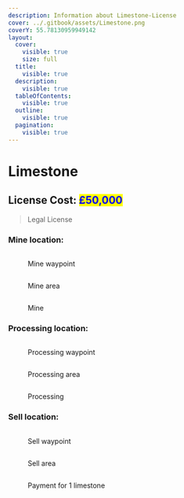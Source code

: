 ```yaml
---
description: Information about Limestone-License
cover: ../.gitbook/assets/Limestone.png
coverY: 55.78130959949142
layout:
  cover:
    visible: true
    size: full
  title:
    visible: true
  description:
    visible: true
  tableOfContents:
    visible: true
  outline:
    visible: true
  pagination:
    visible: true
---
```


# Limestone

## License Cost: <mark style="color:blue;">£50,000</mark>

> Legal License

### Mine location:

<div>

<figure><img src="../.gitbook/assets/Limestone mine CMG.png" alt=""><figcaption><p>Mine waypoint</p></figcaption></figure>

 

<figure><img src="../.gitbook/assets/Limestone mine v2 CMG.png" alt=""><figcaption><p>Mine area</p></figcaption></figure>

</div>

<figure><img src="../.gitbook/assets/Limestone ore CMG.png" alt=""><figcaption><p>Mine</p></figcaption></figure>

### Processing location:

<div>

<figure><img src="../.gitbook/assets/Limestone processing CMG.png" alt=""><figcaption><p>Processing waypoint</p></figcaption></figure>

 

<figure><img src="../.gitbook/assets/Limestone processing v2 CMG.png" alt=""><figcaption><p>Processing area</p></figcaption></figure>

</div>

<figure><img src="../.gitbook/assets/Limestone final CMg.png" alt=""><figcaption><p>Processing</p></figcaption></figure>

### Sell location:

<div>

<figure><img src="../.gitbook/assets/Limestone sell.png" alt=""><figcaption><p>Sell waypoint</p></figcaption></figure>

 

<figure><img src="../.gitbook/assets/Limestone sell CMg.png" alt=""><figcaption><p>Sell area</p></figcaption></figure>

</div>

<figure><img src="../.gitbook/assets/Limestone sold.png" alt=""><figcaption><p>Payment for 1 limestone</p></figcaption></figure>
